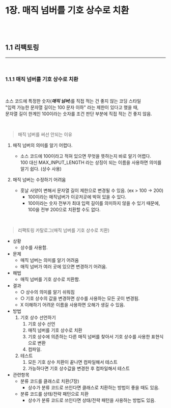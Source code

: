 # 1장. 매직 넘버를 기호 상수로 치환  

<br><br>

## 1.1 리팩토링  

___

<br>


### 1.1.1 매직 넘버를 기호 상수로 치환  

<br>

소스 코드에 특정한 숫자(***매직 넘버***)를 직접 적는 건 좋지 않는 코딩 스타일  
"입력 가능한 문자열 길이는 100 문자 이하" 라는 제한이 있다고 했을 때,  
문자열 길이 한계인 100이라는 숫자를 조건 판단 부분에 직접 적는 건 좋지 않음. 

<br>

> 매직 넘버를 써선 안되는 이유  
1. 매직 넘버의 의미를 알기 어렵다.   
    - 소스 코드에 100이라고 적혀 있으면 무엇을 뜻하는지 바로 알기 어렵다.   
    100 대신 MAX_INPUT_LENGTH 라는 상징이 되는 이름을 사용하면 의미를 알기 쉽다. (상수 사용)     


2. 매직 넘버는 수정하기 어려움  
    - 훗날 사양이 변해서 문자열 길이 제한으로 변경될 수 있음. (ex > 100 -> 200)  
        * 100이라는 매직넘버가 이곳저곳에 박혀 있을 수 있다. 
        * 100이라는 숫자 전부가 최대 입력 길이를 의미하지 않을 수 있기 때문에, 100을 전부 200으로 치환할 수도 없다. 

<br>

> 리팩토링 카탈로그(매직 넘버를 기호 상수로 치환)    
* 상황  
    * 상수를 사용함.
* 문제  
    * 매직 넘버는 의미를 알기 어려움  
    * 매직 넘버가 여러 곳에 있으면 변경하기 어려움.  
* 해법  
    * 매직 넘버를 기호 상수로 치환함.  
* 결과  
    * ○ 상수의 의미를 알기 쉬워짐  
    * ○ 기호 상수의 값을 변경하면 상수를 사용하는 모든 곳이 변경됨.  
    * X 이해하기 어려운 이름을 사용하면 오해가 생길 수 있음.
* 방법  
    1. 기호 상수 선언하기  
        1. 기호 상수 선언  
        2. 매직 넘버를 기호 상수로 치환  
        3. 기호 상수에 의존하는 다른 매직 넘버를 찾아서 기호 상수를 사용한 표현식으로 변환  
        4. 컴파일. 
    2. 테스트
        1. 모든 기호 상수 치환이 끝나면 컴파일해서 테스트  
        2. 가능하다면 기호 상수값을 변경한 후 컴파일해서 테스트
* 관련항목  
    * 분류 코드를 클래스로 치환(7장)  
        * 상수가 분류 코드로 쓰인다면 클래스로 치환하는 방법이 좋을 때도 있음. 
    * 분류 코드를 상태/전략 패턴으로 치환  
        * 상수가 분류 코드로 쓰인다면 상태/전략 패턴을 사용하는 방법도 있음.  


